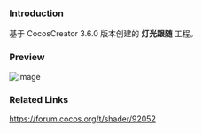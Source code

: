 ### Introduction
基于 CocosCreator 3.6.0 版本创建的 **灯光跟随** 工程。

### Preview
![image](../../../gif/202202/2022022412.gif)

### Related Links
https://forum.cocos.org/t/shader/92052